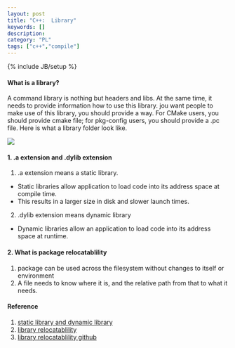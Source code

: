 ```yaml
---
layout: post
title: "C++:  Library"
keywords: []
description: 
category: "PL"
tags: ["c++","compile"]
---
```

{% include JB/setup %}


#### What is a library?
A command library is nothing but headers and libs.  At the same time, it needs
to provide information how to use this library.  jou want people to make use of
this library, you should provide a way. For CMake users, you should provide
cmake file; for pkg-config users, you should provide a .pc file. Here is what a
library folder look like.


<img src="{{IMAGE_PATH}}/pl/c++/library_structure.png" height="" width="" />




#### 1.  .a extension and .dylib extension
1. .a extension means a static library.
- Static libraries allow application to load code into its address space at compile time.
- This results in a larger size in disk and slower launch times.

2. .dylib extension means dynamic library
- Dynamic libraries allow an application to load code into its address space at runtime.

#### 2. What is package relocatablility 
1. package can be used across the filesystem without changes to itself or environment
2. A file needs to know where it is, and the relative path from that to what it needs.


#### Reference
1. [static library and dynamic library](https://stackoverflow.com/questions/40841670/what-is-the-difference-between-dylib-and-a-lib-in-ios)
2. [library relocatablility](https://indico.cern.ch/event/848215/contributions/3591953/attachments/1923018/3181752/HSFPackagingRelocation.pdf)
3. [library relocatablility github](https://github.com/drbenmorgan/Resourceful)
